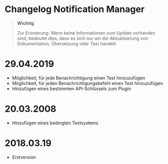 # Changelog Notification Manager

>**Wichtig**
>
>Zur Erinnerung: Wenn keine Informationen zum Update vorhanden sind, bedeutet dies, dass es sich nur um die Aktualisierung von Dokumentation, Übersetzung oder Text handelt

# 29.04.2019

- Möglichkeit, für jede Benachrichtigung einen Test hinzuzufügen
- Möglichkeit, für jeden Benachrichtigungsbefehl einen Test hinzuzufügen
- Hinzufügen eines bestimmten API-Schlüssels zum Plugin

# 20.03.2008

- Hinzufügen eines bedingten Textsystems

# 2018.03.19

- Erstversion
